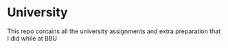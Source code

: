 # University
This repo contains all the university assignments and extra preparation that I did while at BBU
